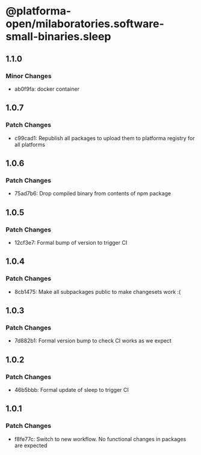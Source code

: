 # @platforma-open/milaboratories.software-small-binaries.sleep

## 1.1.0

### Minor Changes

- ab0f9fa: docker container

## 1.0.7

### Patch Changes

- c99cad1: Republish all packages to upload them to platforma registry for all platforms

## 1.0.6

### Patch Changes

- 75ad7b6: Drop compiled binary from contents of npm package

## 1.0.5

### Patch Changes

- 12cf3e7: Formal bump of version to trigger CI

## 1.0.4

### Patch Changes

- 8cb1475: Make all subpackages public to make changesets work :(

## 1.0.3

### Patch Changes

- 7d882b1: Formal version bump to check CI works as we expect

## 1.0.2

### Patch Changes

- 46b5bbb: Formal update of sleep to trigger CI

## 1.0.1

### Patch Changes

- f8fe77c: Switch to new workflow. No functional changes in packages are expected

